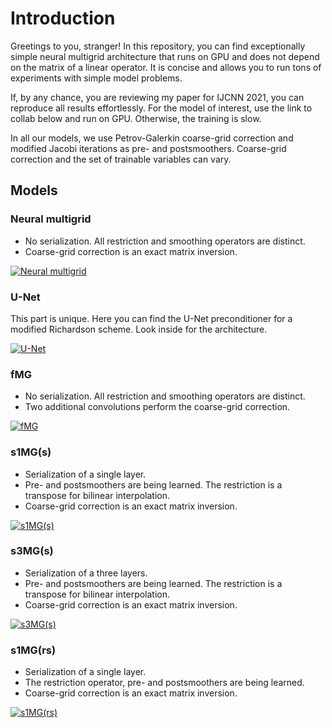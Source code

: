 # Introduction
Greetings to you, stranger! In this repository, you can find exceptionally simple neural multigrid architecture that runs on GPU and does not depend on the matrix of a linear operator. It is concise and allows you to run tons of experiments with simple model problems.

If, by any chance, you are reviewing my paper for IJCNN 2021, you can reproduce all results effortlessly. For the model of interest, use the link to collab below and run on GPU. Otherwise, the training is slow.

In all our models, we use Petrov-Galerkin coarse-grid correction and modified Jacobi iterations as pre- and postsmoothers. Coarse-grid correction and the set of trainable variables can vary.


## Models

### Neural multigrid

+ No serialization. All restriction and smoothing operators are distinct.
+ Coarse-grid correction is an exact matrix inversion.

[![Neural multigrid](https://colab.research.google.com/assets/colab-badge.svg)](https://colab.research.google.com/drive/1jxHZ6wBAwiNjDbntiV1pOM264buL57sX)

### U-Net

This part is unique. Here you can find the U-Net preconditioner for a modified Richardson scheme. Look inside for the architecture.

[![U-Net](https://colab.research.google.com/assets/colab-badge.svg)](https://colab.research.google.com/drive/1Cm5GipQC-90rNdAMJbKG03mhJyd4dv35)

### fMG

+ No serialization. All restriction and smoothing operators are distinct.
+ Two additional convolutions perform the coarse-grid correction.

[![fMG](https://colab.research.google.com/assets/colab-badge.svg)](https://colab.research.google.com/drive/1Wd0UumKhXUF4MCwdjTEnQrAqfz9MUtti)

### s1MG(s)

+ Serialization of a single layer.
+ Pre- and postsmoothers are being learned. The restriction is a transpose for bilinear interpolation.
+ Coarse-grid correction is an exact matrix inversion.

[![s1MG(s)](https://colab.research.google.com/assets/colab-badge.svg)](https://colab.research.google.com/drive/1x4w2UPRyrU8tE8InAr-qN2_HYODDAbJU)

### s3MG(s)

+ Serialization of a three layers.
+ Pre- and postsmoothers are being learned. The restriction is a transpose for bilinear interpolation.
+ Coarse-grid correction is an exact matrix inversion.


[![s3MG(s)](https://colab.research.google.com/assets/colab-badge.svg)](https://colab.research.google.com/drive/1qmztUsYv6wSbhkQqXwMhGxI1p6XGBQWJ)

### s1MG(rs)

+ Serialization of a single layer.
+ The restriction operator, pre- and postsmoothers are being learned.
+ Coarse-grid correction is an exact matrix inversion.

[![s1MG(rs)](https://colab.research.google.com/assets/colab-badge.svg)](https://colab.research.google.com/drive/1KZSFytiUhMPSOaeuOGmU1dJltjLbUWHZ)
